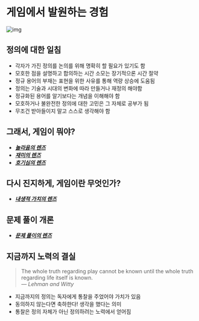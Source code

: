 # 게임에서 발원하는 경험
![img](../img/6.jpg)

## 정의에 대한 일침
* 각자가 가진 정의를 논의를 위해 명확히 할 필요가 있기도 함
* 모호한 점을 설명하고 합의하는 시간 소모는 장기적으론 시간 절약
* 정규 용어의 부재는 표현을 위한 사유를 통해 역량 상승에 도움됨
* 정의는 기술과 시대의 변화에 따라 만들거나 재정의 해야함
* 정규화된 용어를 알기보다는 개념을 이해해야 함
* 모호하거나 불완전한 정의에 대한 고민은 그 자체로 공부가 됨
* 무조건 받아들이지 말고 스스로 생각해야 함

## 그래서, 게임이 뭐야?
* ***[놀라움의 렌즈](https://deck.artofgamedesign.com/#/menu/4)***
* ***[재미의 렌즈](https://deck.artofgamedesign.com/#/menu/5)***
* ***[호기심의 렌즈](https://deck.artofgamedesign.com/#/menu/6)***

## 다시 진지하게, 게임이란 무엇인가?
* ***[내생적 가치의 렌즈](https://deck.artofgamedesign.com/#/menu/7)***

## 문제 풀이 개론
* ***[문제 풀이의 렌즈](https://deck.artofgamedesign.com/#/menu/8)***

## 지금까지 노력의 결실
> The whole truth regarding play cannot be known until the whole truth regarding life itself is known.  
> _&horbar; Lehman and Witty_
* 지금까지의 정의는 독자에게 통찰을 주었어야 가치가 있음
* 동의하지 않는다면 축하한다! 생각을 했다는 의미
* 통찰은 정의 자체가 아닌 정의하려는 노력에서 얻어짐